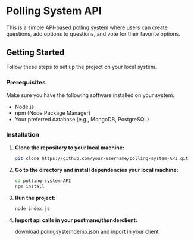 # Polling System API

This is a simple API-based polling system where users can create questions, add options to questions, and vote for their favorite options.

## Getting Started

Follow these steps to set up the project on your local system.

### Prerequisites

Make sure you have the following software installed on your system:

- Node.js
- npm (Node Package Manager)
- Your preferred database (e.g., MongoDB, PostgreSQL)

### Installation

1. **Clone the repository to your local machine:**

   ```bash
   git clone https://github.com/your-username/polling-system-API.git
   ```

2. **Go to the directory and install dependencies your local machine:**

   ```bash
   cd polling-system-API
   npm install
   ```

3. **Run the project:**

   ```bash
   node index.js
   ```

4. **Import api calls in your postmane/thunderclient:**

   download polingsystemdemo.json and inport in your client
